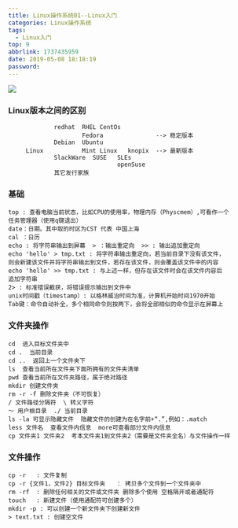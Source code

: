 ```yaml
---
title: Linux操作系统01--Linux入门
categories: Linux操作系统
tags:
  - Linux入门
top: 9
abbrlink: 1737435959
date: 2019-05-08 18:18:19
password:
---
```


![](https://jwangtec.oss-cn-chengdu.aliyuncs.com/jwangcloud/index/Linux.jpeg)

### Linux版本之间的区别

<!--more-->


	             redhat  RHEL CentOs 
	                     Fedora               --> 稳定版本
	             Debian  Ubuntu
	     Linux           Mint Linux   knopix  --> 最新版本
	             SlackWare  SUSE   SLEs
	                               openSuse
	             其它发行家族 


### 基础

	top : 查看电脑当前状态，比如CPU的使用率，物理内存（Physcmem）,可看作一个
	任务管理器（使用q键退出）
	date：日期。其中取的时区为CST 代表 中国上海
	cal ：日历
	echo : 将字符串输出到屏幕  > ：输出重定向  >> : 输出追加重定向
	echo 'hello' > tmp.txt : 将字符串输出重定向，若当前目录下没有该文件，
	则会新建该文件并将字符串输出到文件，若存在该文件，则会覆盖该文件中的内容
	echo 'hello' >> tmp.txt : 与上述一样，但存在该文件时会在该文件内容后
	追加字符串
	2> : 标准错误截获，将错误提示输出到文件中
	unix时间戳（timestamp）: 以格林威治时间为准，计算机开始时间1970开始
	Tab键：命令自动补全，多个相同命令则按两下，会将全部相似的命令显示在屏幕上
	
### 文件夹操作

	cd  进入目标文件夹中
	cd .  当前目录
	cd ..  返回上一个文件夹下
	ls  查看当前所在文件夹下面所拥有的文件夹清单
	pwd 查看当前所在文件夹路径，属于绝对路径
	mkdir 创建文件夹
	rm -r -f 删除文件夹（不可恢复）
	/ 文件路径分隔符  \ 转义字符
	～ 用户根目录  ./ 当前目录
	ls -la 可显示隐藏文件  隐藏文件的创建为在名字前+“.”,例如：.match
	less 文件名  查看文件内信息  more可查看部分文件内信息
	cp 文件夹1 文件夹2  考本文件夹1到文件夹2（需要是文件夹全名）与文件操作一样
	
### 文件操作  
	
	cp -r   : 文件复制
	cp -r {文件1，文件2} 目标文件夹   ： 拷贝多个文件到一个文件夹中
	rm -rf  : 删除任何相关的文件或文件夹 删除多个使用 空格隔开或者通配符
	touch   : 新建文件（使用通配符可创建多个）
	mkdir -p : 可以创建一个新文件夹下创建新文件
	> text.txt : 创建空文件
	